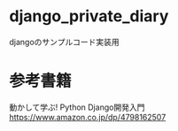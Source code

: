# django_private_diary
djangoのサンプルコード実装用

# 参考書籍
動かして学ぶ! Python Django開発入門
https://www.amazon.co.jp/dp/4798162507
